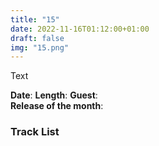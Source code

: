 ```yaml
---
title: "15"
date: 2022-11-16T01:12:00+01:00
draft: false
img: "15.png"
---
```


Text

**Date**: 
**Length**: 
**Guest**:   
**Release of the month**: 

<div>

</div>

### Track List